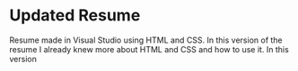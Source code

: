 # Updated Resume
Resume made in Visual Studio using HTML and CSS.
In this version of the resume I already knew more about HTML and CSS and how to use it.
In this version 
